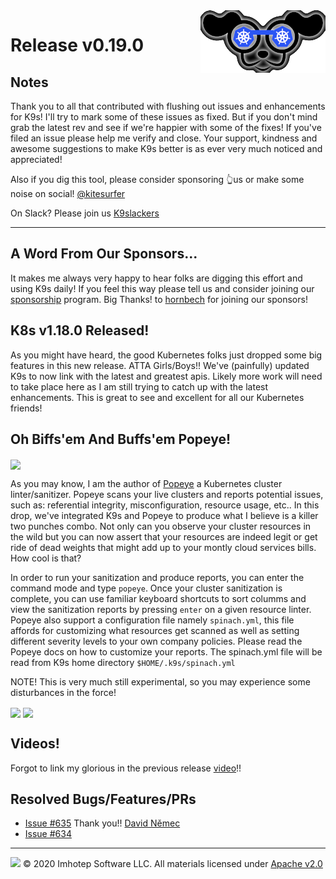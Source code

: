 <img src="https://raw.githubusercontent.com/derailed/k9s/master/assets/k9s_small.png" align="right" width="200" height="auto"/>

# Release v0.19.0

## Notes

Thank you to all that contributed with flushing out issues and enhancements for K9s! I'll try to mark some of these issues as fixed. But if you don't mind grab the latest rev and see if we're happier with some of the fixes! If you've filed an issue please help me verify and close. Your support, kindness and awesome suggestions to make K9s better is as ever very much noticed and appreciated!

Also if you dig this tool, please consider sponsoring 👆us or make some noise on social! [@kitesurfer](https://twitter.com/kitesurfer)

On Slack? Please join us [K9slackers](https://join.slack.com/t/k9sers/shared_invite/enQtOTA5MDEyNzI5MTU0LWQ1ZGI3MzliYzZhZWEyNzYxYzA3NjE0YTk1YmFmNzViZjIyNzhkZGI0MmJjYzhlNjdlMGJhYzE2ZGU1NjkyNTM)

---

## A Word From Our Sponsors...

It makes me always very happy to hear folks are digging this effort and using K9s daily! If you feel this way please tell us and consider joining our [sponsorship](https://github.com/sponsors/derailed) program.
Big Thanks! to [hornbech](https://github.com/hornbech) for joining our sponsors!

## K8s v1.18.0 Released!

As you might have heard, the good Kubernetes folks just dropped some big features in this new release. ATTA Girls/Boys!! We've (painfully) updated K9s to now link with the latest and greatest apis. Likely more work will need to take place here as I am still trying to catch up with the latest enhancements. This is great to see and excellent for all our Kubernetes friends!

## Oh Biffs'em And Buffs'em Popeye!

<img src="https://raw.githubusercontent.com/derailed/k9s/master/assets/k9s_popeye.png" align="center" width="400" height="auto"/>

As you may know, I am the author of [Popeye](https://popeyecli.io) a Kubernetes cluster linter/sanitizer. Popeye scans your live clusters and reports potential issues, such as: referential integrity, misconfiguration, resource usage, etc.. In this drop, we've integrated K9s and Popeye to produce what I believe is a killer two punches combo. Not only can you observe your cluster resources in the wild but you can now assert that your resources are indeed legit or get ride of dead weights that might add up to your montly cloud services bills. How cool is that?

In order to run your sanitization and produce reports, you can enter the command mode and type `popeye`. Once your cluster sanitization is complete, you can use familiar keyboard shortcuts to sort columms and view the sanitization reports by pressing `enter` on a given resource linter. Popeye also support a configuration file namely `spinach.yml`, this file affords for customizing what resources get scanned as well as setting different severity levels to your own company policies. Please read the Popeye docs on how to customize your reports. The spinach.yml file will be read from K9s home directory `$HOME/.k9s/spinach.yml`

NOTE! This is very much still experimental, so you may experience some disturbances in the force!

<img src="https://raw.githubusercontent.com/derailed/k9s/master/assets/popeye/sanitizations.png" align="center" width="400" height="auto"/>
<img src="https://raw.githubusercontent.com/derailed/k9s/master/assets/popeye/reports.png" align="center" width="400" height="auto"/>

## Videos!

Forgot to link my glorious in the previous release [video](https://www.youtube.com/watch?v=zMnD5e53yRw)!!

## Resolved Bugs/Features/PRs

* [Issue #635](https://github.com/derailed/k9s/issues/635) Thank you!! [David Němec](https://github.com/davidnemec)
* [Issue #634](https://github.com/derailed/k9s/issues/634)

---

<img src="https://raw.githubusercontent.com/derailed/k9s/master/assets/imhotep_logo.png" width="32" height="auto"/> © 2020 Imhotep Software LLC. All materials licensed under [Apache v2.0](http://www.apache.org/licenses/LICENSE-2.0)
